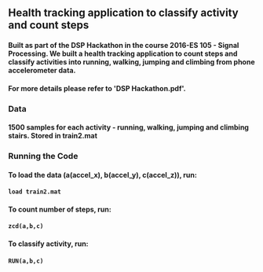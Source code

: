 ## Health tracking application to classify activity and count steps

#### Built as part of the DSP Hackathon in the course 2016-ES 105 - Signal Processing. We built a health tracking application to count steps and classify activities into running, walking, jumping and climbing from phone accelerometer data. 

#### For more details please refer to 'DSP Hackathon.pdf'.

### Data
#### 1500 samples for each activity - running, walking, jumping and climbing stairs. Stored in train2.mat

### Running the Code
#### To load the data (a(accel_x), b(accel_y), c(accel_z)), run:
#### `load train2.mat`
#### To count number of steps, run:
#### `zcd(a,b,c)`
#### To classify activity, run:
#### `RUN(a,b,c)`
